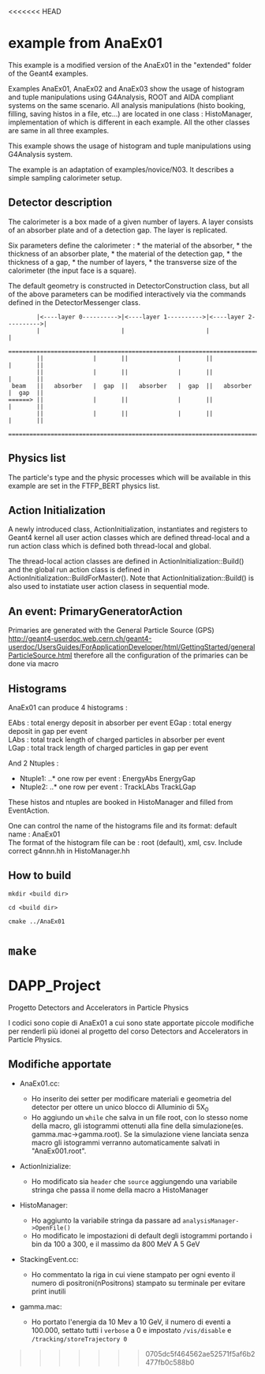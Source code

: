 <<<<<<< HEAD
 # example from AnaEx01

 This example is a modified version of the AnaEx01 in the "extended" folder
 of the Geant4 examples.
                            
 Examples AnaEx01, AnaEx02 and AnaEx03 show the usage of histogram and tuple 
 manipulations using G4Analysis, ROOT and AIDA compliant systems on the same
 scenario. All analysis manipulations (histo booking, filling, saving histos 
 in a file, etc...) are located in one class : HistoManager, implementation of 
 which is different in each example. All the other classes are same in all 
 three examples.
 
 This example shows the usage of histogram and tuple manipulations using 
 G4Analysis system. 
 
 The example is an adaptation of examples/novice/N03. It describes a simple 
 sampling calorimeter setup.
	
## Detector description ##
 
 The calorimeter is a box made of a given number of layers. A layer
 consists of an absorber plate and of a detection gap. The layer is
 replicated.
 	
 Six parameters define the calorimeter :
    * the material of the absorber,
    * the thickness of an absorber plate,
    * the material of the detection gap,
    * the thickness of a  gap,
    * the number of layers,
    * the transverse size of the calorimeter (the input face is a square). 
 
 The default geometry is constructed in DetectorConstruction class,
 but all of the above parameters can be modified interactively via
 the commands defined in the DetectorMessenger class.

```
        |<----layer 0---------->|<----layer 1---------->|<----layer 2---------->|
        |                       |                       |                       |
        ==========================================================================
        ||              |       ||              |       ||              |       ||
        ||              |       ||              |       ||              |       ||
 beam   ||   absorber   |  gap  ||   absorber   |  gap  ||   absorber   |  gap  ||
======> ||              |       ||              |       ||              |       ||
        ||              |       ||              |       ||              |       ||
        ==========================================================================
```   
   
 ## Physics list ##
 
 
   The particle's type and the physic processes which will be available
   in this example are set in the FTFP_BERT physics list.
  
 ## Action Initialization ##

   A newly introduced class, ActionInitialization, 
   instantiates and registers to Geant4 kernel all user action classes 
   which are defined thread-local and a run action class
   which is defined both thread-local and global.
   
   The thread-local action classes are defined in 
     ActionInitialization::Build() 
   and  the global run action class is defined in 
     ActionInitialization::BuildForMaster().
   Note that ActionInitialization::Build() is also used to 
   instatiate user action clasess in sequential mode.
  
 ## An event: PrimaryGeneratorAction ##

   Primaries are generated with the General Particle Source (GPS)
   http://geant4-userdoc.web.cern.ch/geant4-userdoc/UsersGuides/ForApplicationDeveloper/html/GettingStarted/generalParticleSource.html
   therefore all the configuration of the primaries can be done via macro

 ## Histograms ##

 AnaEx01 can produce 4 histograms :
  
  EAbs : total energy deposit in absorber per event
  EGap : total energy deposit in gap per event	  
  LAbs : total track length of charged particles in absorber per event 	
  LGap : total track length of charged particles in gap per event 
 
 And 2 Ntuples :
 * Ntuple1:
   ..* one row per event : EnergyAbs EnergyGap
 * Ntuple2:
   ..* one row per event : TrackLAbs TrackLGap
  
 These histos and ntuples are booked in HistoManager and filled from 
 EventAction.
 
 One can control the name of the histograms file and its format:
 default name     : AnaEx01   
 The format of the histogram file can be : root (default),
 xml, csv. Include correct g4nnn.hh in HistoManager.hh 
 
 ## How to build ## 

 `mkdir <build dir>`
 
 `cd <build dir>`
 
 `cmake ../AnaEx01`
 
 `make`
=======
# DAPP_Project
Progetto Detectors and Accelerators in Particle Physics

I codici sono copie di AnaEx01 a cui sono state apportate piccole modifiche per renderli più idonei al progetto del corso Detectors and Accelerators in Particle Physics.

## Modifiche apportate

- AnaEx01.cc:
  * Ho inserito dei setter per modificare materiali e geometria del detector per ottere un unico blocco di Alluminio di 5X<sub>0</sub>
  * Ho aggiundo un `while` che salva in un file root, con lo stesso nome della macro, gli istogrammi ottenuti alla fine della simulazione(es. gamma.mac->gamma.root). Se la simulazione viene lanciata senza macro gli istogrammi verranno automaticamente salvati in "AnaEx001.root".
  
- ActionInizialize:
  * Ho modificato sia `header` che `source` aggiungendo una variabile stringa che passa il nome della macro a HistoManager

- HistoManager:
  * Ho aggiunto la variabile stringa da passare ad `analysisManager->OpenFile()`
  * Ho modificato le impostazioni di default degli istogrammi portando i bin da 100 a 300, e il massimo da 800 MeV A 5 GeV

- StackingEvent.cc:
  * Ho commentato la riga in cui viene stampato per ogni evento il numero di positroni(nPositrons) stampato su terminale per evitare print inutili
 
- gamma.mac:
  * Ho portato l'energia da 10 Mev a 10 GeV, il numero di eventi a 100.000, settato tutti i `verbose` a 0 e impostato `/vis/disable` e `/tracking/storeTrajectory 0`
>>>>>>> 0705dc5f464562ae52571f5af6b2477fb0c588b0
